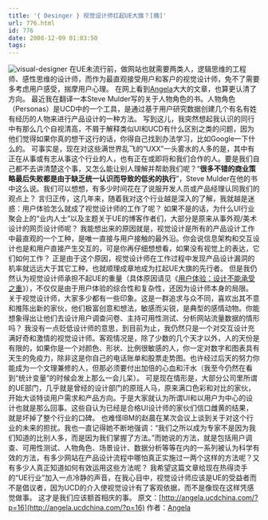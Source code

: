 ```yaml
---
title: '{ Desinger } 视觉设计师扛起UE大旗？[摘]'
url: 776.html
id: 776
date: 2008-12-09 01:03:50
tags:
---
```


![](http://cai13.info/blog_pic/2008/12/visual-designer.jpg "visual-designer") 在UE未流行前，做网站也就需要两类人，逻辑思维的工程师、感性思维的设计师，而作为最直观接受用户和客户的视觉设计师，免不了需要多考虑用户感受，揣摩用户心理。 在网上看到[Angela](http://angela.ucdchina.com/?p=16 "视觉设计师扛起UE大旗？")大大的文章，也算更认清了方向。  最近我在翻译一本Steve Mulder写的关于人物角色的书。人物角色（Personas）是UCD中的一个工具，是通过基于用户研究数据创建几个有名有姓有经历的人物来进行产品设计的一种方法。 写到这儿，我突然想起我认识的同行中有那么几个自视清高，不屑于解释类似UI和UCD有什么区别之类的问题，因为他们觉得如果你真的想干这行的话，你得自己找到办法学习，比如Google一下什么的。 可事实是，现在对这些满世界乱飞的“UXX”一头雾水的人多的是，其中有正在从事或有志从事这个行业的人，也有正在或即将和我们合作的人。要是我们自己都不去讲清楚这个事，又怎么能让别人理解并帮助我们呢？“**很多不错的商业策略最后失败都是由于缺乏统一认识而导致的低劣的执行**”，Steve Mulder在他的书中这么说。我们可以想想，有多少时间花在了说服开发人员或产品经理认同我们的观点上？ 言归正传，这几年来，随着我对这个行业越是深入的了解，我就越是迷惑：用户体验怎么就成了视觉设计师的工作了呢？ 如果不是的话，为什么UI行业聚会上的“业内人士”以及主题关于UE的博客作者们，大部分是原来从事外观/美术设计的网页设计师呢？ 我能想出来的原因就是，视觉设计是所有的产品设计工作中最直观的一个工种，是唯一直接与用户接触的最外沿。你会说信息架构和交互设计也是和用户直接产生交互的，可是你再仔细想想看，如果没有视觉上的表达，它们如何工作？ 正是由于这个原因，视觉设计师在工作过程中发现产品设计漏洞的机率就远远大于其它工种，也就顺理成章地成为扛起UE大旗的先行者。 但是我仍然认为视觉设计师承担不起UE的重量（具体原因请见《[用户体验：设计不能承受之重](http://ucdchina.com/angela/article.asp?id=9 "http://ucdchina.com/angela/article.asp?id=9")》），不仅仅是由于用户体验的综合性和复杂性，还因为设计师本身的局限。 关于视觉设计师，大家多少都有一些印象。这是一群追求与众不同，喜欢出其不意和推陈出新的家伙，他们极富创意和想法，敏感而尖锐，是典型的感情动物。你能想象得出让他们去设计用户调查问卷、主持可用性测试、分析网站流量数据的情形吗？ 我没有一点贬低设计师的意思，到目前为止，我仍然只是一个对交互设计充满好奇和激情的视觉设计师。客观情况是，除了少数的几个天才以外，人的天份是有限的，如果你是一个对颜色、形状、比例很敏感的人，你一定对数字和图表具有天生的免疫力，除非这是你自己的电话账单和股票走势图。也许经过后天的努力你能成为一个文理兼修的人，但那必须要付出加倍的心血和汗水（我至今仍然在看到“统计变量”的时候会发上那么一会儿呆）。 可是现在情形是，大部分公司里所谓的UE部门，几乎就是曾经的设计部门的原班人马，原来满口色彩和对比的家伙，开始大谈特谈用户需求和产品方向。于是大家就认为所谓UI和以用户为中心的设计也就是那么回事。这些自认为已经是合格UI设计师的家伙们信口雌黄的结果，就是坏掉了整个行业的口碑。 也难怪IBM的赵晨在某次会议上谈到关于对这个行业的未来的担扰。我也一直记得她不断地强调：“我们之所以成为专家不是因为我们知道的比别人多，而是因为我们掌握了方法。”而她说的方法，就是包括用户调查、可用性测试、人物角色、场景设计、数据分析等等在内的一系列被认为科学有效的方法，有多少网站在产品设计流程中哪怕真正实施过一两个这样的方法呢？又有多少人真正知道如何有效运用这些方法呢？ 我希望这篇文章给现在热得烫手的“UE行业”加入一点冷静的声音，在我心目中，视觉设计师应该是UE的受益者而不是倡议者，因为UCD的介入使视觉设计有了客观依据，而不是像现在这样凭感觉做事。 这才是我们应该额首相庆的事。 原文：[http://angela.ucdchina.com/?p=16](http://angela.ucdchina.com/?p=16) 作者：[Angela](http://angela.ucdchina.com/ "angela")